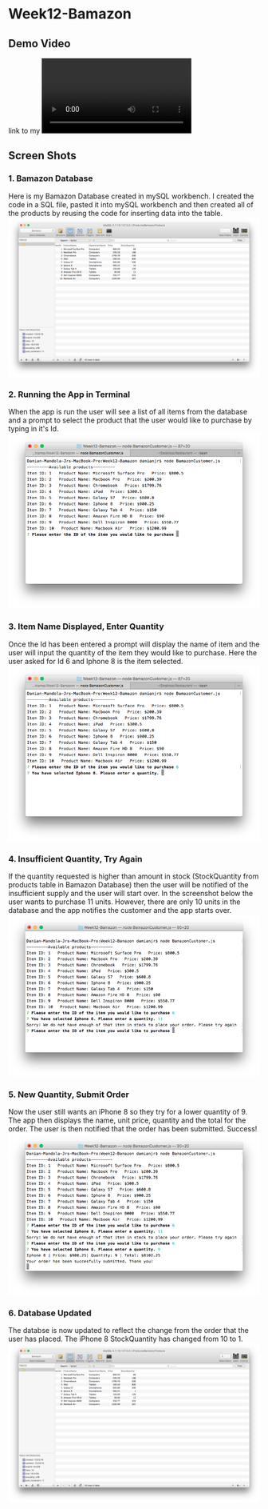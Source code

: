 # Week12-Bamazon
## Demo Video
link to my ![demo](https://github.com/dmandola11/Week12-Bamazon/blob/master/Media/Bamazon_Demo.mov)
## Screen Shots

### 1. Bamazon Database
Here is my Bamazon Database created in mySQL workbench. I created the code in a SQL file, pasted it into mySQL workbench and then created all of the products by reusing the code for inserting data into the table.
![Bamazon Database](https://github.com/dmandola11/Week12-Bamazon/blob/master/Media/BamazonDatabase.png)

### 2. Running the App in Terminal
When the app is run the user will see a list of all items from the database and a prompt to select the product that the user would like to purchase by typing in it's Id.
![Initialize App](https://github.com/dmandola11/Week12-Bamazon/blob/master/Media/List%20of%20Items%20and%20First%20Prompt.png)

### 3. Item Name Displayed, Enter Quantity
Once the Id has been entered a prompt will display the name of item and the user will input the quantity of the item they would like to purchase. Here the user asked for Id 6 and Iphone 8 is the item selected.
![Item found, enter Quantity](https://github.com/dmandola11/Week12-Bamazon/blob/master/Media/Item%20Selected.png)

### 4. Insufficient Quantity, Try Again
If the quantity requested is higher than amount in stock (StockQuantity from products table in Bamazon Database) then the user will be notified of the insufficient supply and the user will start over. In the screenshot below the user wants to purchase 11 units. However, there are only 10 units in the database and the app notifies the customer and the app starts over.
![Quantity](https://github.com/dmandola11/Week12-Bamazon/blob/master/Media/Insufficient%20Quantity%20in%20Stock.png)

### 5. New Quantity, Submit Order
Now the user still wants an iPhone 8 so they try for a lower quantity of 9. The app then displays the name, unit price, quantity and the total for the order. The user is then notified that the order has been submitted. Success!
![Submit Order](https://github.com/dmandola11/Week12-Bamazon/blob/master/Media/Order%20Submitted.png)

### 6. Database Updated
The databse is now updated to reflect the change from the order that the user has placed. The iPhone 8 StockQuantity has changed from 10 to 1.
![Database Updated](https://github.com/dmandola11/Week12-Bamazon/blob/master/Media/Database%20Updated.png)
